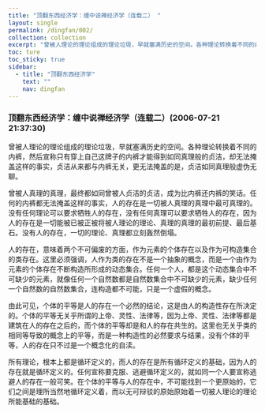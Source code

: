 ```yaml
---
title: "顶翻东西经济学：缠中说禅经济学（连载二） "
layout: single
permalink: /dingfan/002/
collection: collection
excerpt: "曾被人理论的理论组成的理论垃圾，早就塞满历史的空间。各种理论转换着不同的内裤，然后宣称只有穿上自己这牌子的内裤才能得到如同真理般的贞洁，却无法掩盖这样的事实，贞洁从来都与内裤无关，更无法掩盖的是，贞洁如同真理般虚伪无聊。"
toc: ture
toc_sticky: true
sidebar:
  - title: "顶翻东西经济学"
    text: ""
    nav: dingfan
---
```


### 顶翻东西经济学：缠中说禅经济学（连载二）(2006-07-21 21:37:30) 

曾被人理论的理论组成的理论垃圾，早就塞满历史的空间。各种理论转换着不同的内裤，然后宣称只有穿上自己这牌子的内裤才能得到如同真理般的贞洁，却无法掩盖这样的事实，贞洁从来都与内裤无关，更无法掩盖的是，贞洁如同真理般虚伪无聊。
 
曾被人真理的真理，最终都如同曾被人贞洁的贞洁，成为比内裤还内裤的笑话。任何的内裤都无法掩盖这样的事实，人的存在是一切被人真理的真理中最可真理的。没有任何理论可以要求牺牲人的存在，没有任何真理可以要求牺牲人的存在，因为人的存在是一切能被已被正被将被人理论的理论、真理的真理的最初前提、最后基石。没有人的存在，一切的理论、真理都立刻轰然倒塌。
 
人的存在，意味着两个不可偏废的方面，作为元素的个体存在以及作为可构造集合的类存在。这里必须强调，人作为类的存在不是一个抽象的概念，而是一个由作为元素的个体存在不断构造所形成的动态集合。任何一个人，都是这个动态集合中不可缺少的元素，就像任何一个自然数都是自然数集合中不可缺少的元素，缺少任何一个自然数的自然数集合，连构造都不可能，只是一个虚假的概念。
 
由此可见，个体的平等是人的存在一个必然的结论，这是由人的构造性存在所决定的。个体的平等无关乎所谓的上帝、灵性、法律等，因为上帝、灵性、法律等都是建筑在人的存在之后的，而个体的平等却是和人的存在共生的。这里也无关乎类的相同等导致的概念上的平等，而是一种构造性的必然要求与结果，没有个体的平等，人的存在只不过是一个概念化的自渎。
 
所有理论，根本上都是循环定义的，而人的存在是所有循环定义的基础，因为人的存在就是循环定义的。任何宣称要克服、逃避循环定义的，就如同一个人要宣称逃避人的存在一般可笑。在个体的平等与人的存在中，不可能找到一个更原始的，它们之间是理所当然地循环定义着，而以无可辩驳的原始原始着一切被人理论的理论所能基础的基础。
